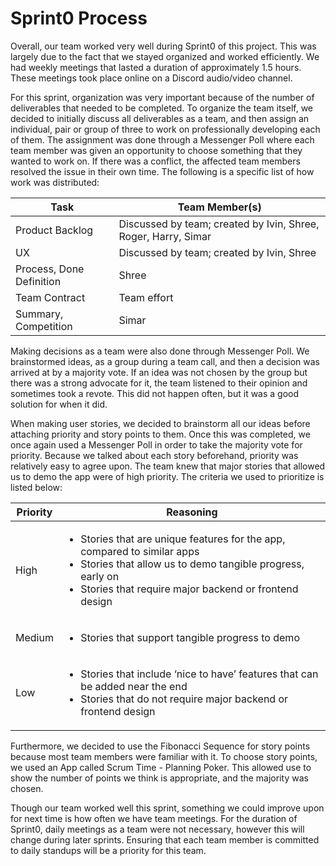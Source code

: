 # Sprint0 Process

Overall, our team worked very well during Sprint0 of this project. This was largely due to the fact that we stayed organized and worked efficiently. We had weekly meetings that lasted a duration of approximately 1.5 hours. These meetings took place online on a Discord audio/video channel.

 For this sprint, organization was very important because of the number of deliverables that needed to be completed. To organize the team itself, we decided to initially discuss all deliverables as a team, and then assign an individual, pair or group of three to work on professionally developing each of them. The assignment was done through a Messenger Poll where each team member was given an opportunity to choose something that they wanted to work on. If there was a conflict, the affected team members resolved the issue in their own time. The following is a specific list of how work was distributed:

| Task      | Team Member(s) | 
| ----------- | ----------- | 
| Product Backlog  | Discussed by team; created by Ivin, Shree, Roger, Harry, Simar |
| UX  | Discussed by team; created by Ivin, Shree |
| Process, Done Definition | Shree |
| Team Contract | Team effort |
| Summary, Competition| Simar |

Making decisions as a team were also done through Messenger Poll. We brainstormed ideas, as a group during a team call, and then a decision was arrived at by a majority vote. If an idea was not chosen by the group but there was a strong advocate for it, the team listened to their opinion and sometimes took a revote. This did not happen often, but it was a good solution for when it did. 

When making user stories, we decided to brainstorm all our ideas before attaching priority and story points to them. Once this was completed, we once again used a Messenger Poll in order to take the majority vote for priority. Because we talked about each story beforehand, priority was relatively easy to agree upon. The team knew that major stories that allowed us to demo the app were of high priority. The criteria we used to prioritize is listed below:

| Priority      | Reasoning | 
| ----------- | ----------- | 
| High | <ul><li>Stories that are unique features for the app, compared to similar apps</li><li>Stories that allow us to demo tangible progress, early on</li><li>Stories that require major backend or frontend design</li></ul>|
| Medium | <ul><li>Stories that support tangible progress to demo</li></ul> |
| Low | <ul><li>Stories that include ‘nice to have’ features that can be added near the end</li><li>Stories that do not require major backend or frontend design</li></ul> |


 Furthermore, we decided to use the Fibonacci Sequence for story points because most team members were familiar with it. To choose story points, we used an App called Scrum Time - Planning Poker. This allowed use to show the number of points we think is appropriate, and the majority was chosen.

Though our team worked well this sprint, something we could improve upon for next time is how often we have team meetings. For the duration of Sprint0, daily meetings as a team were not necessary, however this will change during later sprints. Ensuring that each team member is committed to daily standups will be a priority for this team.

